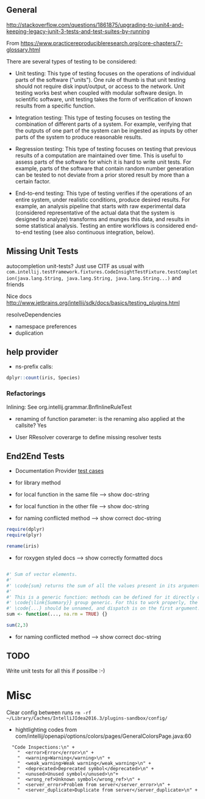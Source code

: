 
General
--------

http://stackoverflow.com/questions/1861875/upgrading-to-junit4-and-keeping-legacy-junit-3-tests-and-test-suites-by-running





From https://www.practicereproducibleresearch.org/core-chapters/7-glossary.html

There are several types of testing to be considered:

* Unit testing: This type of testing focuses on the operations of individual parts of the software ("units"). One rule of thumb is that unit testing should not require disk input/output, or access to the network. Unit testing works best when coupled with modular software design. In scientific software, unit testing takes the form of verification of known results from a specific function.

* Integration testing: This type of testing focuses on testing the combination of different parts of a system. For example, verifying that the outputs of one part of the system can be ingested as inputs by other parts of the system to produce reasonable results.

* Regression testing: This type of testing focuses on testing that previous results of a computation are maintained over time. This is useful to assess parts of the software for which it is hard to write unit tests. For example, parts of the software that contain random number generation can be tested to not deviate from a prior stored result by more than a certain factor.

* End-to-end testing: This type of testing verifies if the operations of an entire system, under realistic conditions, produce desired results. For example, an analysis pipeline that starts with raw experimental data (considered representative of the actual data that the system is designed to analyze) transforms and munges this data, and results in some statistical analysis. Testing an entire workflows is considered end-to-end testing (see also continuous integration, below).



Missing Unit Tests
------------------

autocompletion unit-tests? Just use CITF as usual with `com.intellij.testFramework.fixtures.CodeInsightTestFixture.testCompletion(java.lang.String, java.lang.String, java.lang.String...)` and friends

Nice docs
http://www.jetbrains.org/intellij/sdk/docs/basics/testing_plugins.html

resolveDependencies

* namespace preferences
* duplication

## help provider

* ns-prefix calls:
```r
dplyr::count(iris, Species)
```

### Refactorings

Inlining: See org.intellij.grammar.BnfInlineRuleTest


* renaming of function parameter: is the renaming also applied at the callsite? Yes

* User RResolver coverarge to define missing resolver tests

End2End Tests
-------------

* Documentation Provider [test cases](testData/end_to_end/doc_lookup.R)

* for library method
* for local function in the same file --> show doc-string
* for local function in the other file --> show doc-string
* for naming conflicted method --> show correct doc-string
```r
require(dplyr)
require(plyr)

rename(iris)
```

* for roxygen styled docs --> show correctly formatted docs
```r

#' Sum of vector elements.
#' 
#' \code{sum} returns the sum of all the values present in its arguments.
#' 
#' This is a generic function: methods can be defined for it directly or via the
#' \code{\link{Summary}} group generic. For this to work properly, the arguments
#' \code{...} should be unnamed, and dispatch is on the first argument.
sum <- function(..., na.rm = TRUE) {}

sum(2,3)

```

* for naming conflicted method --> show correct doc-string



TODO
----

Write unit tests for all this if possilbe :-)


Misc
====

Clear config between runs 
`rm -rf ~/Library/Caches/IntelliJIdea2016.3/plugins-sandbox/config/`

* hightlighting codes from com/intellij/openapi/options/colors/pages/GeneralColorsPage.java:60 
```
  "Code Inspections:\n" +
    "  <error>Error</error>\n" +
    "  <warning>Warning</warning>\n" +
    "  <weak_warning>Weak warning</weak_warning>\n" +
    "  <deprecated>Deprecated symbol</deprecated>\n" +
    "  <unused>Unused symbol</unused>\n"+
    "  <wrong_ref>Unknown symbol</wrong_ref>\n" +
    "  <server_error>Problem from server</server_error>\n" +
    "  <server_duplicate>Duplicate from server</server_duplicate>\n" +
```